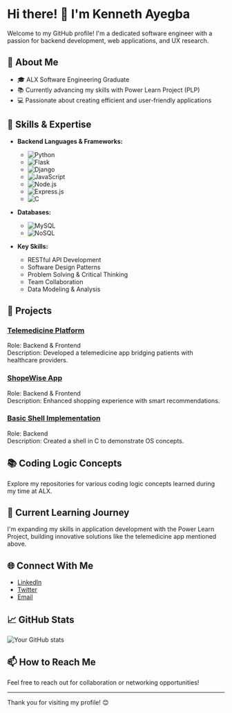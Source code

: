 # Hi there! 👋 I'm Kenneth Ayegba

Welcome to my GitHub profile! I'm a dedicated software engineer with a passion for backend development, web applications, and UX research.

## 🚀 About Me

- 🎓 ALX Software Engineering Graduate
- 📚 Currently advancing my skills with Power Learn Project (PLP)
- 💻 Passionate about creating efficient and user-friendly applications

## 🔧 Skills & Expertise

- **Backend Languages & Frameworks:**
  - ![Python](https://img.shields.io/badge/Python-3776AB?style=for-the-badge&logo=python&logoColor=white)
  - ![Flask](https://img.shields.io/badge/Flask-000000?style=for-the-badge&logo=flask&logoColor=white)
  - ![Django](https://img.shields.io/badge/Django-092E20?style=for-the-badge&logo=django&logoColor=white)
  - ![JavaScript](https://img.shields.io/badge/JavaScript-F7DF1E?style=for-the-badge&logo=javascript&logoColor=black)
  - ![Node.js](https://img.shields.io/badge/Node.js-339933?style=for-the-badge&logo=node.js&logoColor=white)
  - ![Express.js](https://img.shields.io/badge/Express.js-000000?style=for-the-badge&logo=express&logoColor=white)
  - ![C](https://img.shields.io/badge/C-00599C?style=for-the-badge&logo=c&logoColor=white)

- **Databases:**
  - ![MySQL](https://img.shields.io/badge/MySQL-4479A1?style=for-the-badge&logo=mysql&logoColor=white)
  - ![NoSQL](https://img.shields.io/badge/NoSQL-005571?style=for-the-badge)

- **Key Skills:**
  - RESTful API Development
  - Software Design Patterns
  - Problem Solving & Critical Thinking
  - Team Collaboration
  - Data Modeling & Analysis

## 💼 Projects

### [Telemedicine Platform](https://github.com/PLP-WebTechnologies/integrating-frontend-and-backend-ayegbakenneth)
Role: Backend & Frontend  
Description: Developed a telemedicine app bridging patients with healthcare providers.

### [ShopeWise App](https://github.com/your-username/shopewise)
Role: Backend & Frontend  
Description: Enhanced shopping experience with smart recommendations.

### [Basic Shell Implementation](https://github.com/your-username/basic-shell)
Role: Backend  
Description: Created a shell in C to demonstrate OS concepts.

## 📚 Coding Logic Concepts

Explore my repositories for various coding logic concepts learned during my time at ALX.

## 🌟 Current Learning Journey

I'm expanding my skills in application development with the Power Learn Project, building innovative solutions like the telemedicine app mentioned above.

## 🌐 Connect With Me

- [LinkedIn](https://www.linkedin.com/in/your-linkedin-profile)
- [Twitter](https://twitter.com/kenytrip)
- [Email](ayegbakenneth@gmail.com)

## 📈 GitHub Stats

![Your GitHub stats](https://github-readme-stats.vercel.app/api?username=ayegbakenneth&show_icons=true&theme=radical)

## 📫 How to Reach Me

Feel free to reach out for collaboration or networking opportunities!

---

Thank you for visiting my profile! 😊
